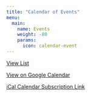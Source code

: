 ```yaml
---
title: "Calendar of Events"
menu:
  main:
    name: Events
    weight: -80
    params:
      icon: calendar-event
---
```


<div class="article-category float-butt">
  <a href="/events/">View List</a>
</div>

<link rel="stylesheet" href="/cal.css" />
<div id="calendar-js" style="clear: both;"></div>
<script src='/cal.js'></script>
<script>
  load_calendar('dayGridMonth');
</script>

<div class="article-category">

[View on Google Calendar](https://calendar.google.com/calendar/embed?src=62da059a43acfa2924e50e6aaa43e3aed3728f7eda51af7d7a43f0313404e09c%40group.calendar.google.com&amp;ctz=America%2FChicago)

[iCal Calendar Subscription Link](webcal://calendar.google.com/calendar/ical/62da059a43acfa2924e50e6aaa43e3aed3728f7eda51af7d7a43f0313404e09c%40group.calendar.google.com/public/basic.ics)

</div>

<dialog id="dialog" class="main-article text">
  <div class="article-category" style="float: right; display: block">
    <a href="javascript:void(0);" onclick="document.querySelector('#dialog').close();" style="font-weight: bold; border-radius: 30px; font-size: 12px;">X</a>
  </div>
  <h3>Narf</h3>
  <hr style="margin: 0; width: 100%;">
  <section class="article-content">
    <p>content</p>
  </section>
</dialog
